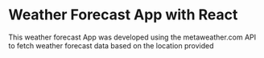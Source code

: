 # Weather Forecast App with React

This weather forecast App was developed using the metaweather.com API to fetch weather forecast data based on the location provided

